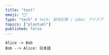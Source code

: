 ```yaml
---
title: "test"
emoji: "📌"
type: "tech" # tech: 技術記事 / idea: アイデア
topics: ["plantuml"]
published: false
---
```


```plantuml
Alice -> Bob
Bob --> Alice: 日本語
```
